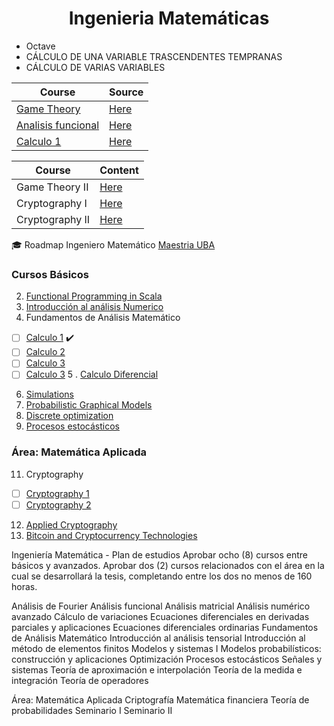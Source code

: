 <h1 align="center"> Ingenieria Matemáticas </b> </h1>

- Octave
- CÁLCULO DE UNA VARIABLE TRASCENDENTES TEMPRANAS
- CÁLCULO DE VARIAS VARIABLES


|Course | Source	|  
|------ | -------- | 
| [Game Theory](./GameTheory) | [Here](https://www.coursera.org/learn/game-theory-1) |  
| [Analisis funcional](./Analisis_funcional) | [Here](./Analisis_funcional) |  
| [Calculo 1](./Calculo1) | [Here](./Calculo1)  |  

|Course | Content	|  
|------ | -------- | 
|Game Theory II |   [Here](https://www.coursera.org/learn/game-theory-2)  | 
|Cryptography I |   [Here](https://www.coursera.org/learn/crypto)  | 
|Cryptography II  |   [Here](https://www.coursera.org/learn/crypto2)  | 

🎓 Roadmap Ingeniero Matemático [Maestria UBA](https://www.fi.uba.ar/posgrado/maestrias/ingenieria-matematica/plan-de-estudios)

### Cursos Básicos
2. [Functional Programming in Scala](https://www.coursera.org/specializations/scala)
3. [Introducción al análisis Numerico](https://www.coursera.org/learn/intro-to-numerical-analysis)
4. Fundamentos de Análisis Matemático 
  - [ ] [Calculo 1](https://www.coursera.org/learn/calculo-1) ✔️
  - [ ] [Calculo 2](https://www.coursera.org/learn/calculo-2)    
  - [ ] [Calculo 3](https://www.coursera.org/learn/calculo-3)
  - [ ] [Calculo 3](https://www.coursera.org/learn/calculo-4)
5 . [Calculo Diferencial](https://www.coursera.org/learn/calculo-diferencial) 
6. [Simulations](https://www.coursera.org/learn/computers-waves-simulations)
7. [Probabilistic Graphical Models](https://www.coursera.org/specializations/probabilistic-graphical-models)
8. [Discrete optimization](https://www.coursera.org/learn/discrete-optimization)
9. [Procesos estocásticos](https://www.coursera.org/learn/stochasticprocesses)

### Área: Matemática Aplicada
11. Cryptography
  - [ ] [Cryptography 1](https://www.coursera.org/learn/crypto)
  - [ ] [Cryptography 2](https://www.coursera.org/learn/crypto2) 
12. [Applied Cryptography](https://www.coursera.org/specializations/applied-crypto)
13. [Bitcoin and Cryptocurrency Technologies](https://www.coursera.org/learn/cryptocurrency)


Ingeniería Matemática - Plan de estudios
Aprobar ocho (8) cursos entre básicos y avanzados.
Aprobar dos (2) cursos relacionados con el área en la cual se desarrollará la tesis, completando entre los dos no menos de 160 horas.


Análisis de Fourier
Análisis funcional
Análisis matricial
Análisis numérico avanzado
Cálculo de variaciones
Ecuaciones diferenciales en derivadas parciales y aplicaciones
Ecuaciones diferenciales ordinarias
Fundamentos de Análisis Matemático
Introducción al análisis tensorial
Introducción al método de elementos finitos
Modelos y sistemas I
Modelos probabilísticos: construcción y aplicaciones
Optimización
Procesos estocásticos
Señales y sistemas
Teoría de aproximación e interpolación
Teoría de la medida e integración
Teoría de operadores


Área: Matemática Aplicada
Criptografía
Matemática financiera
Teoría de probabilidades
Seminario I
Seminario II
